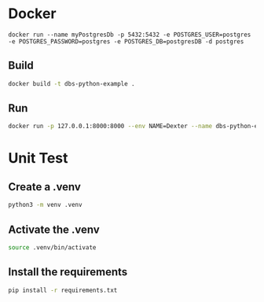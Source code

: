 # Docker

```docker
docker run --name myPostgresDb -p 5432:5432 -e POSTGRES_USER=postgres -e POSTGRES_PASSWORD=postgres -e POSTGRES_DB=postgresDB -d postgres
```

## Build

```bash
docker build -t dbs-python-example .
```

## Run

```bash
docker run -p 127.0.0.1:8000:8000 --env NAME=Dexter --name dbs-python-example-container dbs-python-example
```

# Unit Test

## Create a .venv

```bash
python3 -m venv .venv
```

## Activate the .venv

```bash
source .venv/bin/activate
```

## Install the requirements

```bash
pip install -r requirements.txt
```
